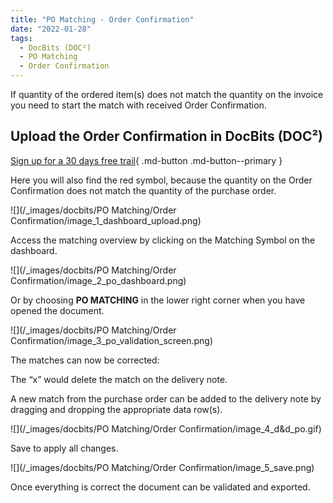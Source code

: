 ```yaml
---
title: "PO Matching - Order Confirmation"
date: "2022-01-28"
tags:
  - DocBits (DOC²)
  - PO Matching
  - Order Confirmation
---
```


If quantity of the ordered item(s) does not match the quantity on the invoice you need to start the match with received Order Confirmation.

## Upload the Order Confirmation in DocBits (DOC²)

[Sign up for a 30 days free trail](https://app.polydocs.io){ .md-button .md-button--primary }


Here you will also find the red symbol, because the quantity on the Order Confirmation does not match the quantity of the purchase order.

![](/_images/docbits/PO Matching/Order Confirmation/image_1_dashboard_upload.png)

Access the matching overview by clicking on the Matching Symbol on the dashboard.

![](/_images/docbits/PO Matching/Order Confirmation/image_2_po_dashboard.png)

Or by choosing **PO MATCHING** in the lower right corner when you have opened the document.

![](/_images/docbits/PO Matching/Order Confirmation/image_3_po_validation_screen.png)

The matches can now be corrected:

The “x” would delete the match on the delivery note.

A new match from the purchase order can be added to the delivery note by dragging and dropping the appropriate data row(s).

![](/_images/docbits/PO Matching/Order Confirmation/image_4_d&d_po.gif)

Save to apply all changes.

![](/_images/docbits/PO Matching/Order Confirmation/image_5_save.png)

Once everything is correct the document can be validated and exported.
